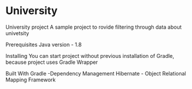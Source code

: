 # University
University project
A sample project to rovide filtering through data about univetsity

Prerequisites
Java version - 1.8

Installing
You can start project without previous installation of Gradle, because project uses Gradle Wrapper

Built With
Gradle -Dependency Management
Hibernate - Object Relational Mapping Framework
